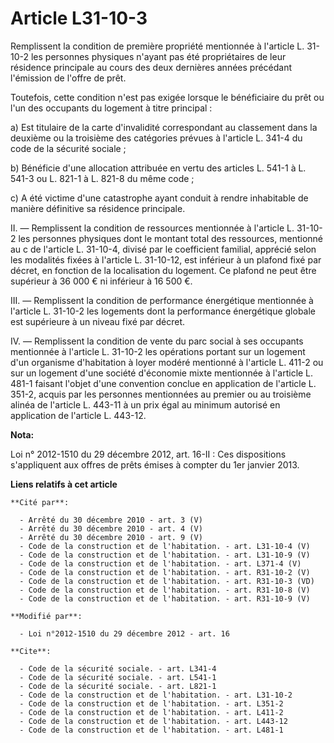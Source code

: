 # Article L31-10-3

Remplissent la condition de première propriété mentionnée à l'article L. 31-10-2 les personnes physiques n'ayant pas été
propriétaires de leur résidence principale au cours des deux dernières années précédant l'émission de l'offre de prêt. 

Toutefois, cette condition n'est pas exigée lorsque le bénéficiaire du prêt ou l'un des occupants du logement à titre
principal : 

a) Est titulaire de la carte d'invalidité correspondant au classement dans la deuxième ou la troisième des catégories prévues
à l'article L. 341-4 du code de la sécurité sociale ; 

b) Bénéficie d'une allocation attribuée en vertu des articles L. 541-1 à L. 541-3 ou L. 821-1 à L. 821-8 du même code ; 

c) A été victime d'une catastrophe ayant conduit à rendre inhabitable de manière définitive sa résidence principale. 

II. ― Remplissent la condition de ressources mentionnée à l'article L. 31-10-2 les personnes physiques dont le montant total
des ressources, mentionné au c de l'article L. 31-10-4, divisé par le coefficient familial, apprécié selon les modalités
fixées à l'article L. 31-10-12, est inférieur à un plafond fixé par décret, en fonction de la localisation du logement. Ce
plafond ne peut être supérieur à 36 000 € ni inférieur à 16 500 €. 

III. ― Remplissent la condition de performance énergétique mentionnée à l'article L. 31-10-2 les logements dont la
performance énergétique globale est supérieure à un niveau fixé par décret. 

IV. ― Remplissent la condition de vente du parc social à ses occupants mentionnée à l'article L. 31-10-2 les opérations
portant sur un logement d'un organisme d'habitation à loyer modéré mentionné à l'article L. 411-2 ou sur un logement d'une
société d'économie mixte mentionnée à l'article L. 481-1 faisant l'objet d'une convention conclue en application de l'article
L. 351-2, acquis par les personnes mentionnées au premier ou au troisième alinéa de l'article L. 443-11 à un prix égal au
minimum autorisé en application de l'article L. 443-12.

**Nota:**

Loi n° 2012-1510 du 29 décembre 2012, art. 16-II : Ces dispositions s'appliquent aux offres de prêts émises à compter du 1er
janvier 2013.

**Liens relatifs à cet article**

	**Cité par**:

	  - Arrêté du 30 décembre 2010 - art. 3 (V)
	  - Arrêté du 30 décembre 2010 - art. 4 (V)
	  - Arrêté du 30 décembre 2010 - art. 9 (V)
	  - Code de la construction et de l'habitation. - art. L31-10-4 (V)
	  - Code de la construction et de l'habitation. - art. L31-10-9 (V)
	  - Code de la construction et de l'habitation. - art. L371-4 (V)
	  - Code de la construction et de l'habitation. - art. R31-10-2 (V)
	  - Code de la construction et de l'habitation. - art. R31-10-3 (VD)
	  - Code de la construction et de l'habitation. - art. R31-10-8 (V)
	  - Code de la construction et de l'habitation. - art. R31-10-9 (V)

	**Modifié par**:

	  - Loi n°2012-1510 du 29 décembre 2012 - art. 16

	**Cite**:

	  - Code de la sécurité sociale. - art. L341-4
	  - Code de la sécurité sociale. - art. L541-1
	  - Code de la sécurité sociale. - art. L821-1
	  - Code de la construction et de l'habitation. - art. L31-10-2
	  - Code de la construction et de l'habitation. - art. L351-2
	  - Code de la construction et de l'habitation. - art. L411-2
	  - Code de la construction et de l'habitation. - art. L443-12
	  - Code de la construction et de l'habitation. - art. L481-1
